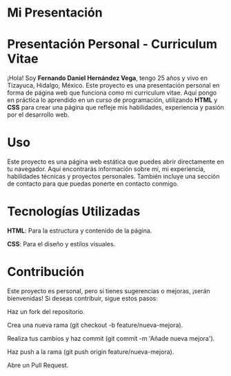 # Mi Presentación

# Presentación Personal - Curriculum Vitae

¡Hola! Soy **Fernando Daniel Hernández Vega**, tengo 25 años y vivo en Tizayuca, Hidalgo, México. Este proyecto es una presentación personal en forma de página web que funciona como mi curriculum vitae. Aquí pongo en práctica lo aprendido en un curso de programación, utilizando **HTML** y **CSS** para crear una página que refleje mis habilidades, experiencia y pasión por el desarrollo web.

# Uso
Este proyecto es una página web estática que puedes abrir directamente en tu navegador. Aquí encontrarás información sobre mí, mi experiencia, habilidades técnicas y proyectos personales. También incluye una sección de contacto para que puedas ponerte en contacto conmigo.

# Tecnologías Utilizadas

**HTML**: Para la estructura y contenido de la página.

**CSS**: Para el diseño y estilos visuales.

# Contribución
Este proyecto es personal, pero si tienes sugerencias o mejoras, ¡serán bienvenidas! Si deseas contribuir, sigue estos pasos:

Haz un fork del repositorio.

Crea una nueva rama (git checkout -b feature/nueva-mejora).

Realiza tus cambios y haz commit (git commit -m 'Añade nueva mejora').

Haz push a la rama (git push origin feature/nueva-mejora).

Abre un Pull Request.

